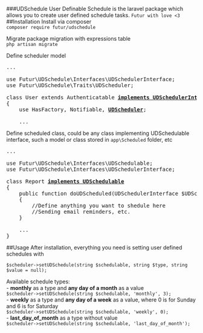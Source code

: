 ###UDSchedule
User Definable Schedule is the laravel package which allows you to create user defined schedule tasks.
```Futur with love <3```
##Installation
Install via composer <br>
```composer require futur/udschedule```

Migrate package migration with expressions table<br>
```php artisan migrate```

Define scheduler model
<pre>
...

use Futur\UDSchedule\Interfaces\UDSchedulerInterface;
use Futur\UDSchedule\Traits\UDScheduler;

class User extends Authenticatable <u><b>implements UDSchedulerInterface</b></u>
{
    use HasFactory, Notifiable, <u><b>UDScheduler</b></u>;

    ...
</pre>

Define scheduled class, could be any class implementing UDSchedulable interface, such a model or class stored in ```app\Scheduled``` folder, etc

<pre>
...

use Futur\UDSchedule\Interfaces\UDSchedulable;
use Futur\UDSchedule\Interfaces\UDSchedulerInterface;

class Report <u><b>implements UDSchedulable</b></u>
{
    public function doUDScheduled(UDSchedulerInterface $UDScheduler)
    {
        //Define anything you want to shedule here
        //Sending email reminders, etc.
    }

    ...
}
</pre>

##Usage
After installation, everything you need is setting user defined schedules with
```
$scheduler->setUDSchedule(string $schedulable, string $type, string $value = null);
``` 

Available schedule types:<br>
    - <b>monthly</b> as a type and <b>any day of a month</b> as a value<br>
    ```
    $scheduler->setUDSchedule(string $schedulable, 'monthly', 3);
    ``` <br>
    - <b>weekly</b> as a type and <b>any day of a week</b> as a value, where 0 is for Sunday and 6 is for Saturday<br>
    ```
    $scheduler->setUDSchedule(string $schedulable, 'weekly', 0);
    ``` <br>
    - <b>last_day_of_month</b> as a type without value<br>
    ```
    $scheduler->setUDSchedule(string $schedulable, 'last_day_of_month');
    ``` <br>
